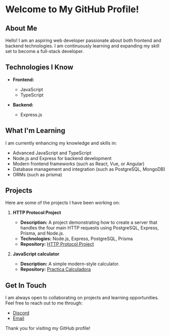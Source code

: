# Welcome to My GitHub Profile!

## About Me
Hello! I am an aspiring web developer passionate about both frontend and backend technologies. I am continuously learning and expanding my skill set to become a full-stack developer.

## Technologies I Know
- **Frontend:**
  - JavaScript
  - TypeScript

- **Backend:**
  - Express.js

## What I'm Learning
I am currently enhancing my knowledge and skills in:
- Advanced JavaScript and TypeScript
- Node.js and Express for backend development
- Modern frontend frameworks (such as React, Vue, or Angular)
- Database management and integration (such as PostgreSQL, MongoDB)
- ORMs (such as prisma)

## Projects
Here are some of the projects I have been working on:

1. **HTTP Protocol Project**
   - **Description:** A project demonstrating how to create a server that handles the four main HTTP requests using PostgreSQL, Express, Prisma, and Node.js.
   - **Technologies:** Node.js, Express, PostgreSQL, Prisma
   - **Repository:** [HTTP Protocol Project](https://github.com/juannpg/http-protocol-server)

2. **JavaScript calculator**
   - **Description:** A simple modern-style calculator.
   - **Repository:** [Practica Calculadora](https://github.com/juannpg/practica-calculadora)

## Get In Touch
I am always open to collaborating on projects and learning opportunities. Feel free to reach out to me through:
- [Discord](ralph2437)
- [Email](mailto:juan.pasgut.workspace@gmail.com)

Thank you for visiting my GitHub profile!
